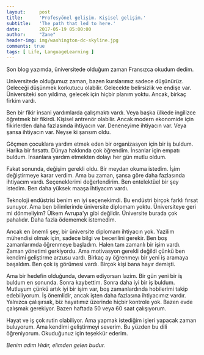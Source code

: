 ```yaml
---
layout:     post
title:      'Profesyönel gelişim. Kişisel gelişim.'
subtitle:   'The path that led to here.'
date:       2017-05-19 05:00:00
author:     "Zane"
header-img: img/washington-dc-skyline.jpg
comments: true
tags: [ Life, LanguageLearning ]
---
```


Son blog yazımda, üniversitede olduğum zaman Fransızca okudum dedim.

Universitede olduğumuz zaman, bazen kurslarımız sadece düşünürüz. Geleceği düşünmek korkutucu olabilir. Gelecekte belirsizlik ve endişe var. Üniversiteki son yıldima, gelecek için hiçbir planım yoktu. Ancak, birkaç firkim vardı. 

Ben bir fikir insani yardımlarda çalışmaktı vardı. Veya başka ülkede ingilizce öğretmek bir fikirdi. Kişisel antrenör olabilir. Ancak modern ekonomide için fikirlerden daha fazlasında ihtiyacın var. Deneneyime ihtiyacın var. Veya şansa ihtiyacın var. Neyse ki şansım oldu.

Göçmen çocuklara yardım etmek eden bir organizasyon için bir iş buldum. Harika bir fırsattı. Dünya hakkında çok öğrendim. İnsanlar için empatı buldum. İnsanlara yardım etmekten dolayı her gün mutlu oldum. 

Fakat sonunda, değişim gerekli oldu. Bir meydan okuma istedim. İşim değiştirmeye karar verdim.  Ama bu zaman, şansa göre daha fazlasında ihtiyacım vardı. Seçeneklerimi değerlendirim. Ben entelektüel bir şey istedim. Ben daha yüksek maaşa ihtiyacım vardı. 

Teknoloji endüstrisi benim en iyi seçenekimdi. Bu endüstri birçok farklı fırsat sunuyor. Ama ben bilimlerinde üniversite diplomam yoktu. Üniversiteye geri mi dönmeliyim?  Ülkem Avrupa'yı gibi değildir. Üniversite burada çok pahalıdır. Daha fazla ödememek istemedim. 

Ancak en önemli şey, bir üniversite diplomam ihtiyacın yok. Yazilim mühendisi olmak için, sadece bilgi ve becerilini gerekir. Ben boş zamanlarımda öğrenmeye başladım. Halen tam zamanlı bir işim vardı. Zaman yönetimi gerkiyordu.  Ama motivasyon gerekli değildi çünkü ben kendimi geliştirme arzusu vardı. Birkaç ay öğrenmeyı bir yeni iş aramaya başaldım. Ben çok iş görümesi vardı. Birçok kişi bana hayır demişti.

Ama bir hedefin olduğunda, devam ediyorsan lazim. Bir gün yeni bir iş buldum en sonunda. Sonra kaybettim. Sonra daha iyi bir iş buldum. Mutluyum çünkü artık iyi bir işim var, boş zamanlardında hobilerimi takip edebiliyorum. İş önemlidir, ancak işten daha fazlasına ihtiyacımız vardır. Yalnızca çalışırsak, biz hayatımız üzerinde hiçbir kontrole yok. Bazen evde çalışmak gerekiyor. Bazen haftada 50 veya 60 saat çalışıyorum.

Hayat ve iş çok rutin olabiliyor. Ama yapmak istediğim işleri yapacak zaman buluyorum.  Ama kendimi geliştirmeyi severim. Bu yüzden bu dili öğreniyorum. Okuduğunuz için teşekkür ederim.

*Benim adım Hıdır, elimden gelen budur.*